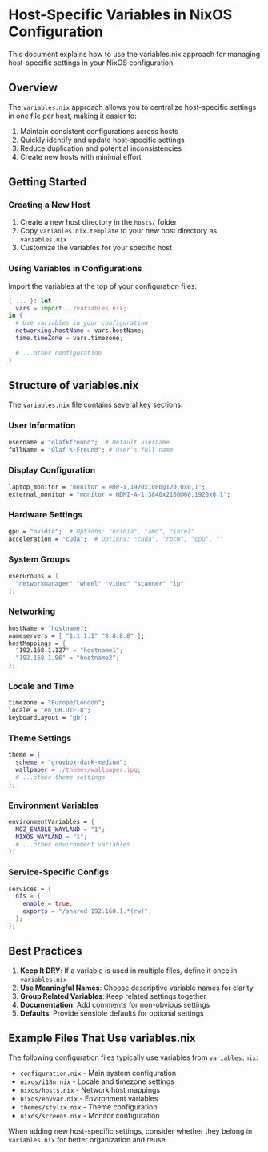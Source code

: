 # Host-Specific Variables in NixOS Configuration

This document explains how to use the variables.nix approach for managing host-specific settings in your NixOS configuration.

## Overview

The `variables.nix` approach allows you to centralize host-specific settings in one file per host, making it easier to:

1. Maintain consistent configurations across hosts
2. Quickly identify and update host-specific settings
3. Reduce duplication and potential inconsistencies
4. Create new hosts with minimal effort

## Getting Started

### Creating a New Host

1. Create a new host directory in the `hosts/` folder
2. Copy `variables.nix.template` to your new host directory as `variables.nix`
3. Customize the variables for your specific host

### Using Variables in Configurations

Import the variables at the top of your configuration files:

```nix
{ ... }: let 
  vars = import ../variables.nix;
in {
  # Use variables in your configuration
  networking.hostName = vars.hostName;
  time.timeZone = vars.timezone;
  
  # ...other configuration
}
```

## Structure of variables.nix

The `variables.nix` file contains several key sections:

### User Information

```nix
username = "olafkfreund";  # Default username
fullName = "Olaf K-Freund"; # User's full name
```

### Display Configuration

```nix
laptop_monitor = "monitor = eDP-1,1920x1080@120,0x0,1";
external_monitor = "monitor = HDMI-A-1,3840x2160@60,1920x0,1";
```

### Hardware Settings

```nix
gpu = "nvidia";  # Options: "nvidia", "amd", "intel"
acceleration = "cuda";  # Options: "cuda", "rocm", "cpu", ""
```

### System Groups

```nix
userGroups = [
  "networkmanager" "wheel" "video" "scanner" "lp"
];
```

### Networking

```nix
hostName = "hostname";
nameservers = [ "1.1.1.1" "8.8.8.8" ];
hostMappings = {
  "192.168.1.127" = "hostname1";
  "192.168.1.96" = "hostname2";
};
```

### Locale and Time

```nix
timezone = "Europe/London";
locale = "en_GB.UTF-8";
keyboardLayout = "gb";
```

### Theme Settings

```nix
theme = {
  scheme = "gruvbox-dark-medium";
  wallpaper = ./themes/wallpaper.jpg;
  # ...other theme settings
};
```

### Environment Variables

```nix
environmentVariables = {
  MOZ_ENABLE_WAYLAND = "1";
  NIXOS_WAYLAND = "1";
  # ...other environment variables
};
```

### Service-Specific Configs

```nix
services = {
  nfs = {
    enable = true;
    exports = "/shared 192.168.1.*(rw)";
  };
};
```

## Best Practices

1. **Keep It DRY**: If a variable is used in multiple files, define it once in `variables.nix`
2. **Use Meaningful Names**: Choose descriptive variable names for clarity
3. **Group Related Variables**: Keep related settings together
4. **Documentation**: Add comments for non-obvious settings
5. **Defaults**: Provide sensible defaults for optional settings

## Example Files That Use variables.nix

The following configuration files typically use variables from `variables.nix`:

- `configuration.nix` - Main system configuration
- `nixos/i18n.nix` - Locale and timezone settings
- `nixos/hosts.nix` - Network host mappings
- `nixos/envvar.nix` - Environment variables 
- `themes/stylix.nix` - Theme configuration
- `nixos/screens.nix` - Monitor configuration

When adding new host-specific settings, consider whether they belong in `variables.nix` for better organization and reuse.